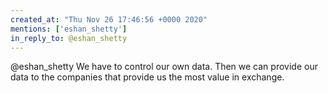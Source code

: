 ```yaml
---
created_at: "Thu Nov 26 17:46:56 +0000 2020"
mentions: ['eshan_shetty']
in_reply_to: @eshan_shetty
---
```


@eshan_shetty We have to control our own data. Then we can provide our data to the companies that provide us the most value in exchange.